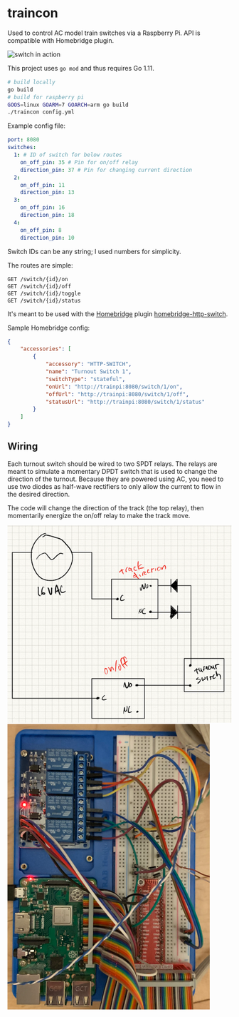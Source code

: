 # traincon

Used to control AC model train switches via a Raspberry Pi.  API is compatible with Homebridge plugin.

![switch in action](resources/working.gif)

This project uses `go mod` and thus requires Go 1.11.

```sh
# build locally
go build
# build for raspberry pi
GOOS=linux GOARM=7 GOARCH=arm go build
./traincon config.yml
```

Example config file:

```yaml
port: 8080
switches:
  1: # ID of switch for below routes
    on_off_pin: 35 # Pin for on/off relay
    direction_pin: 37 # Pin for changing current direction
  2:
    on_off_pin: 11
    direction_pin: 13
  3:
    on_off_pin: 16
    direction_pin: 18
  4:
    on_off_pin: 8
    direction_pin: 10
```

Switch IDs can be any string; I used numbers for simplicity.

The routes are simple:

```
GET /switch/{id}/on
GET /switch/{id}/off
GET /switch/{id}/toggle
GET /switch/{id}/status
```

It's meant to be used with the [Homebridge](https://github.com/nfarina/homebridge) plugin [homebridge-http-switch](https://github.com/Supereg/homebridge-http-switch).

Sample Homebridge config:

```json
{
    "accessories": [
        {
            "accessory": "HTTP-SWITCH",
            "name": "Turnout Switch 1",
            "switchType": "stateful",
            "onUrl": "http://trainpi:8080/switch/1/on",
            "offUrl": "http://trainpi:8080/switch/1/off",
            "statusUrl": "http://trainpi:8080/switch/1/status"
        }
    ]
}
```

## Wiring

Each turnout switch should be wired to two SPDT relays.  The relays are meant to simulate a momentary DPDT switch that is used to change the direction of the turnout.  Because they are powered using AC, you need to use two diodes as half-wave rectifiers to only allow the current to flow in the desired direction.

The code will change the direction of the track (the top relay), then momentarily energize the on/off relay to make the track move.

![wiring diagram](resources/diagram.png)
![board layout](resources/board_layout.png)